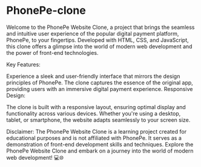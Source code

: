 # PhonePe-clone

Welcome to the PhonePe Website Clone, a project that brings the seamless and intuitive user experience of the popular digital payment platform, PhonePe, to your fingertips. Developed with HTML, CSS, and JavaScript, this clone offers a glimpse into the world of modern web development and the power of front-end technologies.

Key Features:

Experience a sleek and user-friendly interface that mirrors the design principles of PhonePe. The clone captures the essence of the original app, providing users with an immersive digital payment experience.
Responsive Design:

The clone is built with a responsive layout, ensuring optimal display and functionality across various devices. Whether you're using a desktop, tablet, or smartphone, the website adapts seamlessly to your screen size.

Disclaimer:
The PhonePe Website Clone is a learning project created for educational purposes and is not affiliated with PhonePe. It serves as a demonstration of front-end development skills and techniques.
Explore the PhonePe Website Clone and embark on a journey into the world of modern web development! 💻🌐 
